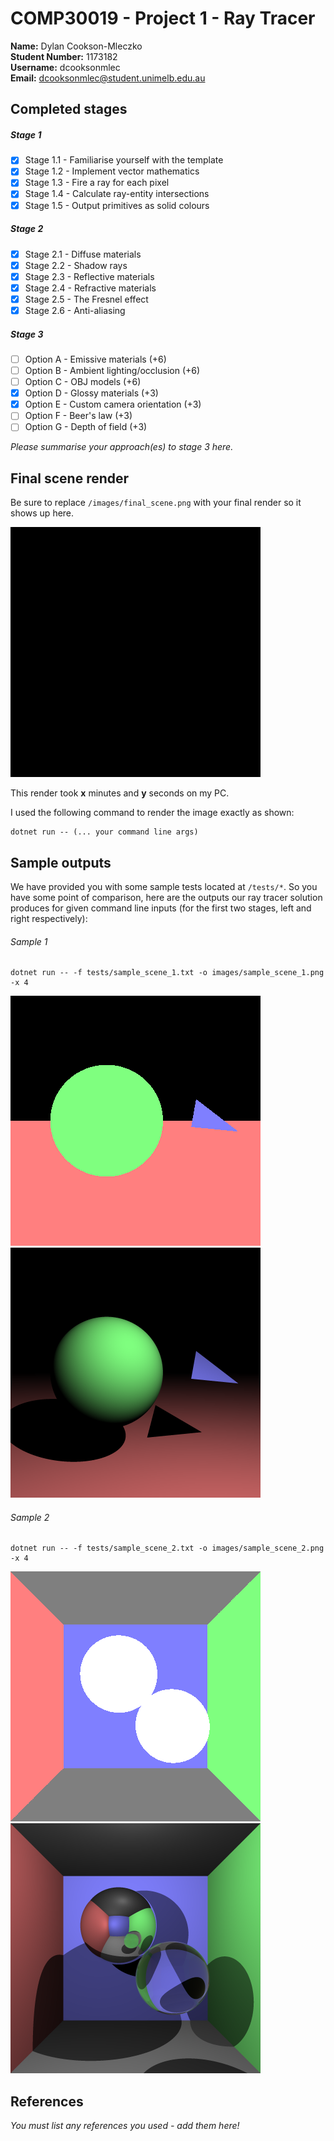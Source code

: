 # COMP30019 - Project 1 - Ray Tracer

**Name:** Dylan Cookson-Mleczko \
**Student Number:** 1173182 \
**Username:** dcooksonmlec \
**Email:** dcooksonmlec@student.unimelb.edu.au

## Completed stages

##### Stage 1

- [x] Stage 1.1 - Familiarise yourself with the template
- [X] Stage 1.2 - Implement vector mathematics
- [X] Stage 1.3 - Fire a ray for each pixel
- [X] Stage 1.4 - Calculate ray-entity intersections
- [X] Stage 1.5 - Output primitives as solid colours

##### Stage 2

- [X] Stage 2.1 - Diffuse materials
- [X] Stage 2.2 - Shadow rays
- [X] Stage 2.3 - Reflective materials
- [X] Stage 2.4 - Refractive materials
- [X] Stage 2.5 - The Fresnel effect
- [X] Stage 2.6 - Anti-aliasing

##### Stage 3

- [ ] Option A - Emissive materials (+6)
- [ ] Option B - Ambient lighting/occlusion (+6)
- [ ] Option C - OBJ models (+6)
- [X] Option D - Glossy materials (+3)
- [X] Option E - Custom camera orientation (+3)
- [ ] Option F - Beer's law (+3)
- [ ] Option G - Depth of field (+3)

*Please summarise your approach(es) to stage 3 here.*

## Final scene render

Be sure to replace ```/images/final_scene.png``` with your final render so it
shows up here.

![My final render](images/final_scene.png)

This render took **x** minutes and **y** seconds on my PC.

I used the following command to render the image exactly as shown:

```
dotnet run -- (... your command line args)
```

## Sample outputs

We have provided you with some sample tests located at ```/tests/*```. So you
have some point of comparison, here are the outputs our ray tracer solution
produces for given command line inputs (for the first two stages, left and right
respectively):

###### Sample 1

```
dotnet run -- -f tests/sample_scene_1.txt -o images/sample_scene_1.png -x 4
```

<p float="left">
  <img src="images/sample_scene_1_s1.png" />
  <img src="images/sample_scene_1_s2.png" /> 
</p>

###### Sample 2

```
dotnet run -- -f tests/sample_scene_2.txt -o images/sample_scene_2.png -x 4
```

<p float="left">
  <img src="images/sample_scene_2_s1.png" />
  <img src="images/sample_scene_2_s2.png" /> 
</p>

## References

*You must list any references you used - add them here!*
